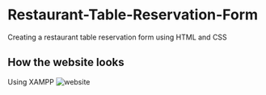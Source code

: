 # Restaurant-Table-Reservation-Form
Creating a restaurant table reservation form using HTML and CSS

## How the website looks
Using XAMPP
![website](https://user-images.githubusercontent.com/103023388/234100501-602cef4d-74c1-4d3c-9a21-afe25da7b854.png)
